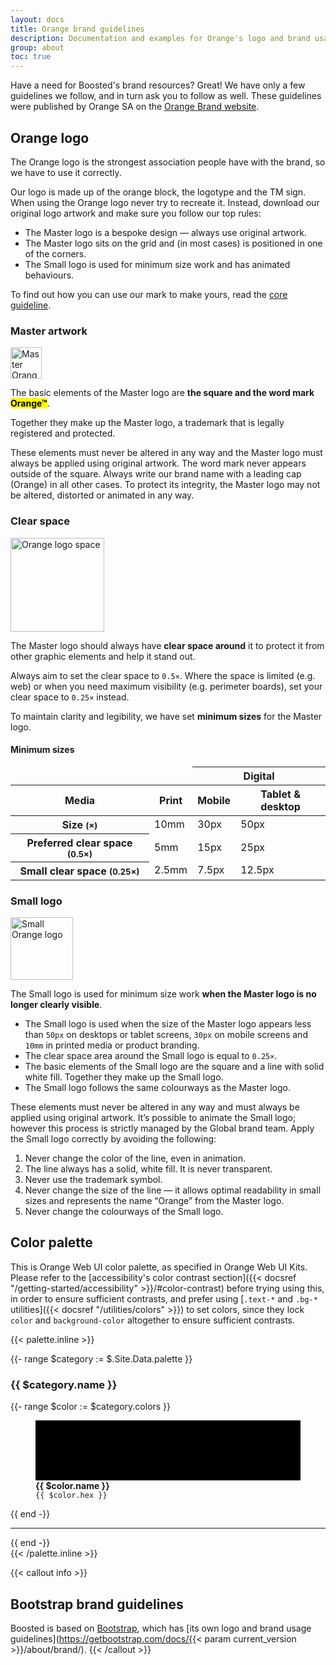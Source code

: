 ```yaml
---
layout: docs
title: Orange brand guidelines
description: Documentation and examples for Orange's logo and brand usage guidelines.
group: about
toc: true
---
```


Have a need for Boosted's brand resources? Great! We have only a few guidelines we follow, and in turn ask you to follow as well. These guidelines were published by Orange SA on the [Orange Brand website](https://brand.orange.com/guidelines/).


## Orange logo

The Orange logo is the strongest association people have with the brand, so we have to use it correctly.

Our logo is made up of the orange block, the logotype and the TM sign. When using the Orange logo never try to recreate it. Instead, download our original logo artwork and make sure you follow our top rules:

* The Master logo is a bespoke design — always use original artwork.
* The Master logo sits on the grid and (in most cases) is positioned in one of the corners.
* The Small logo is used for minimum size work and has animated behaviours.

To find out how you can use our mark to make yours, read the [core guideline](https://brand.orange.com/guidelines/logo/).

### Master artwork

<div class="row mb-5">
    <div class="col-lg-2 d-flex align-items-center justify-content-center">
        <img src="/docs/{{< param docs_version >}}/assets/brand/orange-logo.svg" alt="Master Orange logo" width="50" height="50" loading="lazy">
    </div>
    <div class="col-lg-10">
        <p>The basic elements of the Master logo are <strong>the square and the word mark <mark>Orange™</mark></strong>.</p>
        <p>Together they make up the Master logo, a trademark that is legally registered and protected.</p>
        <p>These elements must never be altered in any way and the Master logo must always be applied using original artwork. The word mark never appears outside of the square. Always write our brand name with a leading cap (Orange) in all other cases. To protect its integrity, the Master logo may not be altered, distorted or animated in any way.</p>
    </div>
</div>

### Clear space

<div class="row mb-5">
    <div class="col-lg-2 d-flex align-items-center justify-content-center">
        <img src="/docs/{{< param docs_version >}}/assets/brand/logo-rule-3a.png" alt="Orange logo space" width="150" loading="lazy">
    </div>
    <div class="col-lg-10">
        <p>The Master logo should always have <strong>clear space around</strong> it to protect it from other graphic elements and help it stand out.</p>
        <p>Always aim to set the clear space to <code>0.5×</code>. Where the space is limited (e.g. web) or when you need maximum visibility (e.g. perimeter boards), set your clear space to <code>0.25×</code> instead.</p>
        <p>To maintain clarity and legibility, we have set <strong>minimum sizes</strong> for the Master logo.</p>
    </div>
</div>


#### Minimum sizes

<table class="table mb-5">
  <col>
  <col>
  <colgroup span="2">
  <thead>
    <tr>
      <td colspan="2" class="border-0"></td>
      <th scope="colgroup" colspan="2" id="digital">Digital</th>
    </tr>
    <tr>
      <th scope="row">Media</th>
      <th scope="col" id="print">Print</th>
      <th scope="col" id="mobile">Mobile</th>
      <th scope="col" id="desktop">Tablet & desktop</th>
    </tr>
  </thead>
  <tbody>
    <tr>
      <th scope="row" id="size">
        Size
        <small class="text-muted">(×)</small>
      </th>
      <td>10mm</td>
      <td>30px</td>
      <td>50px</td>
    </tr>
    <tr>
      <th scope="row" id="clear">
        Preferred clear space
        <small class="text-muted">(0.5×)</small>
      </th>
      <td>5mm</td>
      <td>15px</td>
      <td>25px</td>
    </tr>
    <tr>
      <th scope="row" id="small">
        Small clear space
        <small class="text-muted">(0.25×)</small>
      </th>
      <td>2.5mm</td>
      <td>7.5px</td>
      <td>12.5px</td>
    </tr>
  </tbody>
</table>


### Small logo

<div class="row">
    <div class="col-lg-2 d-flex align-items-center justify-content-center">
        <img src="/docs/{{< param docs_version >}}/assets/brand/logo-rule-4b.png" alt="Small Orange logo" width="100" loading="lazy">
    </div>
    <div class="col-lg-10">
        <p>The Small logo is used for minimum size work <strong>when the Master logo is no longer clearly visible</strong>.</p>
        <ul>
            <li>The Small logo is used when the size of the Master logo appears less than <code>50px</code> on desktops or tablet screens, <code>30px</code> on mobile screens and <code>10mm</code> in printed media or product branding.</li>
            <li>The clear space area around the Small logo is equal to <code>0.25×</code>.</li>
            <li>The basic elements of the Small logo are the square and a line with solid white fill. Together they make up the Small logo.</li>
            <li>The Small logo follows the same colourways as the Master logo.</li>
        </ul>
    </div>
</div>

These elements must never be altered in any way and must always be applied using original artwork.
It’s possible to animate the Small logo; however this process is strictly managed by the Global brand team.
Apply the Small logo correctly by avoiding the following:


1. Never change the color of the line, even in animation.
2. The line always has a solid, white fill. It is never transparent.
3. Never use the trademark symbol.
4. Never change the size of the line —&nbsp;it allows optimal readability in small sizes and represents the name “Orange” from the Master logo.
5. Never change the colourways of the Small logo.



## Color palette

This is Orange Web UI color palette, as specified in Orange Web UI Kits.
Please refer to the [accessibility's color contrast section]({{< docsref "/getting-started/accessibility" >}}/#color-contrast) before trying using this, in order to ensure sufficient contrasts,
and prefer using [`.text-*` and `.bg-*` utilities]({{< docsref "/utilities/colors" >}}) to set colors, since they lock `color` and `background-color` altogether to ensure sufficient contrasts.

{{< palette.inline >}}
<div class="my-5">
  {{- range $category := $.Site.Data.palette }}
    <div class="row my-3">
      <h3 class="h4 col col-md-4 col-lg-2 mb-0">{{ $category.name }}</h3>
      <div class="col col-md-8 col-lg-10 row row-cols-2 row-cols-md-3 row-cols-lg-4">
        {{- range $color := $category.colors }}
          <figure class="col" aria-label="{{ $color.name }}">
            <svg width="100%" height="6rem" role="img" aria-label="{{ $color.name }}">
              <rect fill="{{ $color.hex }}" width="100%" height="100%"/>
            </svg>
            <figcaption class="py-1">
              <strong>{{ $color.name }}</strong>
              <br/>
              <code>{{ $color.hex }}</code>
            </figcaption>
          </figure>
        {{ end -}}
      </div>
    </div>
    <hr/>
  {{ end -}}
</div>
{{< /palette.inline >}}

{{< callout info >}}
## Bootstrap brand guidelines

Boosted is based on [Bootstrap](https://getbootstrap.com/), which has [its own logo and brand usage guidelines](https://getbootstrap.com/docs/{{< param current_version >}}/about/brand/).
{{< /callout >}}
